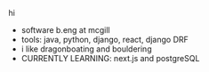 hi
- software b.eng at mcgill
- tools: java, python, django, react, django DRF
- i like dragonboating and bouldering
- CURRENTLY LEARNING: next.js and postgreSQL

<!---
dyune/dyune is a ✨ special ✨ repository because its `README.md` (this file) appears on your GitHub profile.
You can click the Preview link to take a look at your changes.
--->
